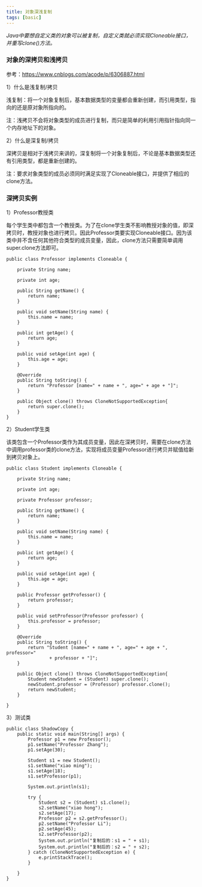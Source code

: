 ```yaml
---
title: 对象深浅复制
tags: [basic]
---
```


*Java中要想自定义类的对象可以被复制，自定义类就必须实现Cloneable接口，并重写clone()方法。*

### 对象的深拷贝和浅拷贝

参考：https://www.cnblogs.com/acode/p/6306887.html

1）什么是浅复制/拷贝

浅复制：将一个对象复制后，基本数据类型的变量都会重新创建，而引用类型，指向的还是原对象所指向的。

注：浅拷贝不会将对象类型的成员进行复制，而只是简单的利用引用指针指向同一个内存地址下的对象。

2）什么是深复制/拷贝

深拷贝是相对于浅拷贝来讲的，深复制将一个对象复制后，不论是基本数据类型还有引用类型，都是重新创建的。

注：要求对象类型的成员必须同时满足实现了Cloneable接口，并提供了相应的clone方法。

### 深拷贝实例

1）Professor教授类

每个学生类中都包含一个教授类。为了在clone学生类不影响教授对象的值，即深拷贝时，教授对象也进行拷贝。因此Professor类要实现Cloneable接口。因为该类中并不含任何其他符合类型的成员变量，因此，clone方法只需要简单调用super.clone方法即可。

```
public class Professor implements Cloneable {

    private String name;

    private int age;

    public String getName() {
        return name;
    }

    public void setName(String name) {
        this.name = name;
    }

    public int getAge() {
        return age;
    }

    public void setAge(int age) {
        this.age = age;
    }
    
    @Override
    public String toString() {
        return "Professor [name=" + name + ", age=" + age + "]";
    }

    public Object clone() throws CloneNotSupportedException{
        return super.clone();
    }
}
```

2）Student学生类

该类包含一个Professor类作为其成员变量，因此在深拷贝时，需要在clone方法中调用professor类的clone方法，实现将成员变量Professor进行拷贝并赋值给新到拷贝对象上。

```
public class Student implements Cloneable {
    
    private String name;
    
    private int age;
    
    private Professor professor;

    public String getName() {
        return name;
    }

    public void setName(String name) {
        this.name = name;
    }

    public int getAge() {
        return age;
    }

    public void setAge(int age) {
        this.age = age;
    }

    public Professor getProfessor() {
        return professor;
    }

    public void setProfessor(Professor professor) {
        this.professor = professor;
    }

    @Override
    public String toString() {
        return "Student [name=" + name + ", age=" + age + ", professor="
                + professor + "]";
    }
    
    public Object clone() throws CloneNotSupportedException{
        Student newStudent = (Student) super.clone();
        newStudent.professor = (Professor) professor.clone();
        return newStudent;
    }

}
```

3）测试类

```
public class ShadowCopy {
    public static void main(String[] args) {
        Professor p1 = new Professor();
        p1.setName("Professor Zhang");
        p1.setAge(30);

        Student s1 = new Student();
        s1.setName("xiao ming");
        s1.setAge(18);
        s1.setProfessor(p1);

        System.out.println(s1);

        try {
            Student s2 = (Student) s1.clone();
            s2.setName("xiao hong");
            s2.setAge(17);
            Professor p2 = s2.getProfessor();
            p2.setName("Professor Li");
            p2.setAge(45);
            s2.setProfessor(p2);
            System.out.println("复制后的：s1 = " + s1);
            System.out.println("复制后的：s2 = " + s2);
        } catch (CloneNotSupportedException e) {
            e.printStackTrace();
        }

    }
}
```
